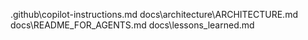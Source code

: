 .github\copilot-instructions.md
docs\architecture\ARCHITECTURE.md
docs\README_FOR_AGENTS.md
docs\lessons_learned.md



